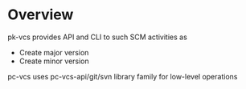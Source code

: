 # Overview

pk-vcs provides API and CLI to such SCM activities as
- Create major version
- Create minor version

pc-vcs uses pc-vcs-api/git/svn library family for low-level operations
